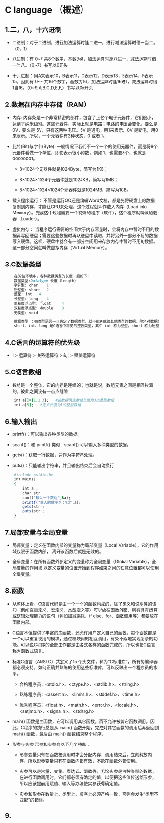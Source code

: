 # C language  （概述）

## 1.二，八，十六进制

* 二进制：对于二进制，进行加法运算时逢二进一，进行减法运算时借一当二。（0，1）

* 八进制：有 0~7 共8个数字，基数为8，加法运算时逢八进一，减法运算时借一当八。（0~7）书写以0开头

* 十六进制：用A来表示10，B表示11，C表示12，D表示13，E表示14，F表示15，因此有 0~F 共16个数字，基数为16，加法运算时逢16进1，减法运算时借1当16。（0~9,A,B,C,D,E,F,）书写以0x开头

## 2.数据在内存中存储（RAM）

* 内存: 内存条是一个非常精密的部件，包含了上亿个电子元器件，它们很小，达到了纳米级别。这些元器件，实际上就是电路；电路的电压会变化，要么是 0V，要么是 5V，只有这两种电压。5V 是通电，用1来表示，0V 是断电，用0来表示。所以，一个元器件有2种状态，0 或者 1。

* 比特(Bit)与字节(Byte): 一般情况下我们不一个一个的使用元器件，而是将8个元器件看做一个单位，即使表示很小的数，例如 1，也需要8个，也就是 00000001。

    * 8×1024个元器件就是1024Byte，简写为1KB；

    * 8×1024×1024个元器件就是1024KB，简写为1MB；

    * 8×1024×1024×1024个元器件就是1024MB，简写为1GB。
    
* 载入程序运行： 不管是运行QQ还是编辑Word文档，都是先将硬盘上的数据复制到内存，才能让CPU来处理，这个过程就叫作载入内存（Load into Memory）。完成这个过程需要一个特殊的程序（软件），这个程序就叫做加载器（Loader）。

* 虚拟内存： 当程序运行需要的空间大于内存容量时，会将内存中暂时不用的数据再写回硬盘；需要这些数据时再从硬盘中读取，并将另外一部分不用的数据写入硬盘。这样，硬盘中就会有一部分空间用来存放内存中暂时不用的数据。这一部分空间就叫做虚拟内存（Virtual Memory）。

## 3.C数据类型

```ruby
    在32位环境中，各种数据类型的长度一般如下：
    数据类型:DataType 长度（length）
    字符型: char    1
    短整型: short   2
    整型: int   4
    长整型: long    4
    单精度浮点型: float     4
    双精度浮点型: double    8
    无类型: void

    数据类型 ：强类型语言一旦确定了数据类型，就不能再赋给其他类型的数据，除非对数据类型进行转换。弱类型语言没有这种限制，一个变量，可以先赋给一个整数，然后再赋给一个字符串。
    short、int、long 是C语言中常见的整数类型，其中 int 称为整型，short 称为短整型，long 称为长整型。

```

## 4.C语言的运算符的优先级

* ! > 运算符 > 关系运算符 > &,| > 赋值运算符

## 5.C语言数组

* 数组是一个整体，它的内存是连续的；也就是说，数组元素之间是相互挨着的，彼此之间没有一点点缝隙

```ruby
    int a[]={1,2,3};   #由数据确定数组长度为3的整型数组
    int a[5];   #定义长度为5的整型数组
```

## 6.输入输出

* printf()：可以输出各种类型的数据。

* scanf()：和 printf() 类似，scanf() 可以输入多种类型的数据。

* gets()：获取一行数据，并作为字符串处理。

* puts()：只能输出字符串，并且输出结束后会自动换行

```ruby
    #include <stdio.h>
    int main()
    {
        int a ;
        char str;
        sanf("输入一个数组",&a);
        printf("输入的数字为：%d",a);
        gets(str);
        puts(str);
    }
```

## 7.局部变量与全局变量

* 局部变量：定义在函数内部的变量称为局部变量（Local Variable），它的作用域仅限于函数内部， 离开该函数后就是无效的。

* 全局变量：在所有函数外部定义的变量称为全局变量（Global Variable），全局变量的作用域 以定义变量的位置开始到程序结束之间的任意位置都可以使用全局变量。

## 8.函数

* 从整体上看，C语言代码是由一个一个的函数构成的，除了定义和说明类的语句（例如变量定义、宏定义、类型定义等）可以放在函数外面，所有具有运算或逻辑处理能力的语句（例如加减乘除、if else、for、函数调用等）都要放在函数内部。

* C语言不但提供了丰富的库函数，还允许用户定义自己的函数。每个函数都是一个可以重复使用的模块，通过模块间的相互调用，有条不紊地实现复杂的功能。可以说C程序的全部工作都是由各式各样的函数完成的，所以也把C语言称为函数式语言。

* 标准C语言（ANSI C）共定义了15 个头文件，称为“C标准库”，所有的编译器都必须支持，如何正确并熟练的使用这些标准库，可以反映出一个程序员的水平。

  * 合格程序员：<stdio.h>、<ctype.h>、<stdlib.h>、<string.h>

  * 熟练程序员：<assert.h>、<limits.h>、<stddef.h>、<time.h>

  * 优秀程序员：<float.h>、<math.h>、<error.h>、<locale.h>、<setjmp.h>、<signal.h>、<stdarg.h>

* main() 函数是主函数，它可以调用其它函数，而不允许被其它函数调用。因此，C程序的执行总是从 main() 函数开始，完成对其它函数的调用后再返回到 main() 函数，最后由 main() 函数结束整个程序。

* 形参与实参 形参和实参有以下几个特点：

  * 形参变量只有在函数被调用时才会分配内存，调用结束后，立刻释放内存，所以形参变量只有在函数内部有效，不能在函数外部使用。

  * 实参可以是常量、变量、表达式、函数等，无论实参是何种类型的数据，在进行函数调用时，它们都必须有确定的值，以便把这些值传送给形参，所以应该提前用赋值、输入等办法使实参获得确定值。

  * 实参和形参在数量上、类型上、顺序上必须严格一致，否则会发生“类型不匹配”的错误。

## 9.